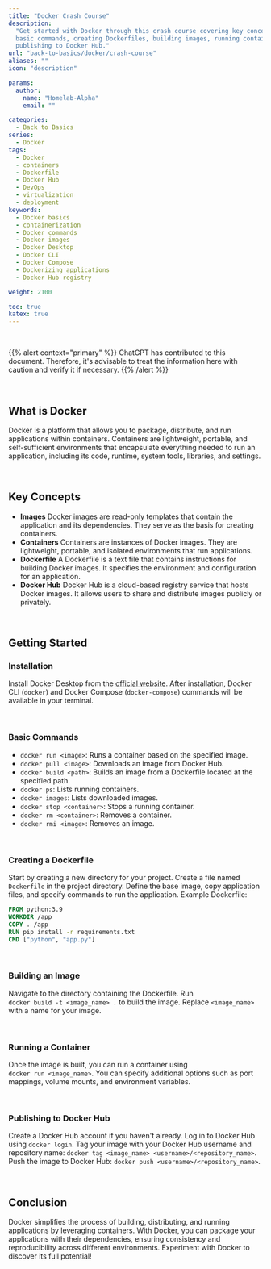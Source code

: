 ```yaml
---
title: "Docker Crash Course"
description:
  "Get started with Docker through this crash course covering key concepts,
  basic commands, creating Dockerfiles, building images, running containers, and
  publishing to Docker Hub."
url: "back-to-basics/docker/crash-course"
aliases: ""
icon: "description"

params:
  author:
    name: "Homelab-Alpha"
    email: ""

categories:
  - Back to Basics
series:
  - Docker
tags:
  - Docker
  - containers
  - Dockerfile
  - Docker Hub
  - DevOps
  - virtualization
  - deployment
keywords:
  - Docker basics
  - containerization
  - Docker commands
  - Docker images
  - Docker Desktop
  - Docker CLI
  - Docker Compose
  - Dockerizing applications
  - Docker Hub registry

weight: 2100

toc: true
katex: true
---
```


<br />

{{% alert context="primary" %}}
ChatGPT has contributed to this document. Therefore, it's advisable to treat the
information here with caution and verify it if necessary. {{% /alert %}}

<br />

## What is Docker

Docker is a platform that allows you to package, distribute, and run
applications within containers. Containers are lightweight, portable, and
self-sufficient environments that encapsulate everything needed to run an
application, including its code, runtime, system tools, libraries, and settings.

<br />

## Key Concepts

- **Images** Docker images are read-only templates that contain the application
  and its dependencies. They serve as the basis for creating containers.
- **Containers** Containers are instances of Docker images. They are
  lightweight, portable, and isolated environments that run applications.
- **Dockerfile** A Dockerfile is a text file that contains instructions for
  building Docker images. It specifies the environment and configuration for an
  application.
- **Docker Hub** Docker Hub is a cloud-based registry service that hosts Docker
  images. It allows users to share and distribute images publicly or privately.

<br />

## Getting Started

### Installation

Install Docker Desktop from the [official website]. After installation, Docker
CLI (`docker`) and Docker Compose (`docker-compose`) commands will be available
in your terminal.

<br />

### Basic Commands

- `docker run <image>`: Runs a container based on the specified image.
- `docker pull <image>`: Downloads an image from Docker Hub.
- `docker build <path>`: Builds an image from a Dockerfile located at the
  specified path.
- `docker ps`: Lists running containers.
- `docker images`: Lists downloaded images.
- `docker stop <container>`: Stops a running container.
- `docker rm <container>`: Removes a container.
- `docker rmi <image>`: Removes an image.

<br />

### Creating a Dockerfile

Start by creating a new directory for your project. Create a file named
`Dockerfile` in the project directory. Define the base image, copy application
files, and specify commands to run the application. Example Dockerfile:

```Dockerfile
FROM python:3.9
WORKDIR /app
COPY . /app
RUN pip install -r requirements.txt
CMD ["python", "app.py"]
```

<br />

### Building an Image

Navigate to the directory containing the Dockerfile. Run\
`docker build -t <image_name> .` to build the image. Replace `<image_name>` with
a name for your image.

<br />

### Running a Container

Once the image is built, you can run a container using\
`docker run <image_name>`. You can specify additional options such as port
mappings, volume mounts, and environment variables.

<br />

### Publishing to Docker Hub

Create a Docker Hub account if you haven't already. Log in to Docker Hub using
`docker login`. Tag your image with your Docker Hub username and repository
name: `docker tag <image_name> <username>/<repository_name>`. Push the image to
Docker Hub: `docker push <username>/<repository_name>`.

<br />

## Conclusion

Docker simplifies the process of building, distributing, and running
applications by leveraging containers. With Docker, you can package your
applications with their dependencies, ensuring consistency and reproducibility
across different environments. Experiment with Docker to discover its full
potential!

[official website]: https://www.docker.com/products/docker-desktop
